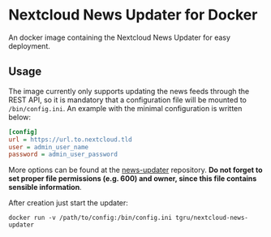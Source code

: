 # Nextcloud News Updater for Docker

An docker image containing the Nextcloud News Updater for easy deployment.

## Usage

The image currently only supports updating the news feeds through the REST API, so it is mandatory that a configuration file will be mounted to `/bin/config.ini`. An example with the minimal configuration is written below:

```ini
[config]
url = https://url.to.nextcloud.tld
user = admin_user_name
password = admin_user_password
```

More options can be found at the [news-updater](https://github.com/nextcloud/news-updater#Usage) repository. **Do not forget to set proper file permissions (e.g. 600) and owner, since this file contains sensible information**.

After creation just start the updater:

    docker run -v /path/to/config:/bin/config.ini tgru/nextcloud-news-updater
